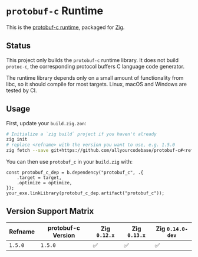 # `protobuf-c` Runtime

This is the [protobuf-c runtime](https://github.com/protobuf-c/protobuf-c/tree/master/protobuf-c), packaged for [Zig](https://ziglang.org/).

## Status

This project only builds the `protobuf-c` runtime library. It does not build `protoc-c`, the corresponding protocol buffers C language code generator.

The runtime library depends only on a small amount of functionality from libc, so it should compile for most targets. Linux, macOS and Windows are tested by CI.

## Usage

First, update your `build.zig.zon`:

```sh
# Initialize a `zig build` project if you haven't already
zig init
# replace <refname> with the version you want to use, e.g. 1.5.0
zig fetch --save git+https://github.com/allyourcodebase/protobuf-c#<refname>
```

You can then use `protobuf_c` in your `build.zig` with:

```zig
const protobuf_c_dep = b.dependency("protobuf_c", .{
    .target = target,
    .optimize = optimize,
});
your_exe.linkLibrary(protobuf_c_dep.artifact("protobuf_c"));
```

## Version Support Matrix

|  Refname | protobuf-c Version | Zig `0.12.x` | Zig `0.13.x` | Zig `0.14.0-dev` |
|----------|--------------------|--------------|--------------|------------------|
| `1.5.0`  | `1.5.0`            | ✅           | ✅          | ✅              |
